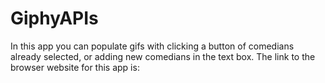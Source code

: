# GiphyAPIs

In this app you can populate gifs with clicking a button of comedians already selected, or adding new comedians in the text box. The link to the browser website for this app is: 
